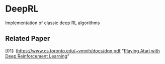 # DeepRL
Implementation of classic deep RL algorithms

## Related Paper

 

[01]: (https://www.cs.toronto.edu/~vmnih/docs/dqn.pdf	"[Playing Atari with Deep Reinforcement Learning](https://www.cs.toronto.edu/~vmnih/docs/dqn.pdf)"

